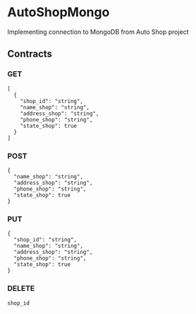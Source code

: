 # AutoShopMongo

Implementing connection to MongoDB from Auto Shop project

## Contracts

### GET 
```
[
  {
    "shop_id": "string",
    "name_shop": "string",
    "address_shop": "string",
    "phone_shop": "string",
    "state_shop": true
  }
]
```

### POST 
```
{
  "name_shop": "string",
  "address_shop": "string",
  "phone_shop": "string",
  "state_shop": true
}
```

### PUT 
```
{
  "shop_id": "string",
  "name_shop": "string",
  "address_shop": "string",
  "phone_shop": "string",
  "state_shop": true
}
```

### DELETE 
```
shop_id
```
